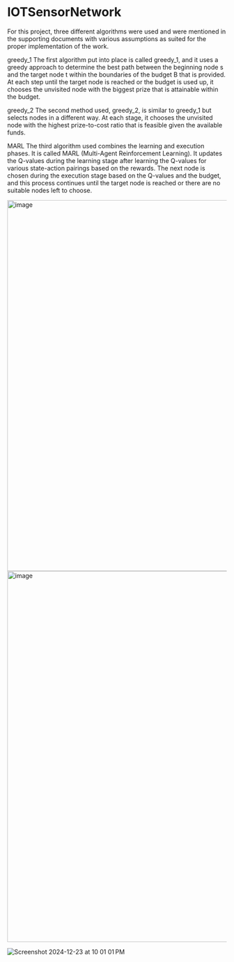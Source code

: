 # IOTSensorNetwork

For this project,  three different algorithms were used and were mentioned in the supporting documents with various assumptions as suited for the proper implementation of the work.

greedy_1
The first algorithm put into place is called greedy_1, and it uses a greedy approach to determine the best path between the beginning node s and the target node t within the boundaries of the budget B that is provided. At each step until the target node is reached or the budget is used up, it chooses the unvisited node with the biggest prize that is attainable within the budget.

greedy_2
The second method used, greedy_2, is similar to greedy_1 but selects nodes in a different way. At each stage, it chooses the unvisited node with the highest prize-to-cost ratio that is feasible given the available funds.

MARL
The third algorithm used combines the learning and execution phases. It is called MARL (Multi-Agent Reinforcement Learning). It updates the Q-values during the learning stage after learning the Q-values for various state-action pairings based on the rewards. The next node is chosen during the execution stage based on the Q-values and the budget, and this process continues until the target node is reached or there are no suitable nodes left to choose.

<img width="852" alt="image" src="https://github.com/user-attachments/assets/9c8a82f8-e8a0-4ebf-b3c6-2e52608802f3" />




<img width="852" alt="image" src="https://github.com/user-attachments/assets/8564d046-51b7-44d6-81c2-d51dc0d415eb" />


![Screenshot 2024-12-23 at 10 01 01 PM](https://github.com/user-attachments/assets/7a88b568-d0b3-41f2-90ba-76b6e591bf52)



